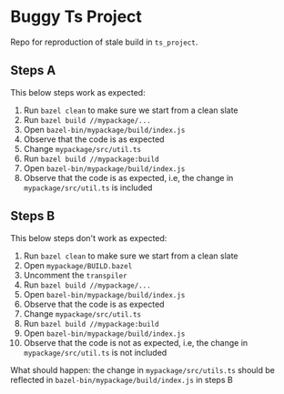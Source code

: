# Buggy Ts Project

Repo for reproduction of stale build in `ts_project`.

## Steps A
This below steps work as expected:
1. Run `bazel clean` to make sure we start from a clean slate
2. Run `bazel build //mypackage/...`
3. Open `bazel-bin/mypackage/build/index.js`
4. Observe that the code is as expected
5. Change `mypackage/src/util.ts`
6. Run `bazel build //mypackage:build`
7. Open `bazel-bin/mypackage/build/index.js`
8. Observe that the code is as expected, i.e, the change in `mypackage/src/util.ts` is included

## Steps B
This below steps don't work as expected:
1. Run `bazel clean` to make sure we start from a clean slate
2. Open `mypackage/BUILD.bazel`
3. Uncomment the `transpiler`
4. Run `bazel build //mypackage/...`
5. Open `bazel-bin/mypackage/build/index.js`
6. Observe that the code is as expected
7. Change `mypackage/src/util.ts`
8. Run `bazel build //mypackage:build`
9. Open `bazel-bin/mypackage/build/index.js`
10. Observe that the code is not as expected, i.e, the change in `mypackage/src/util.ts` is not included

What should happen: the change in `mypackage/src/utils.ts` should be reflected in `bazel-bin/mypackage/build/index.js` in steps B

